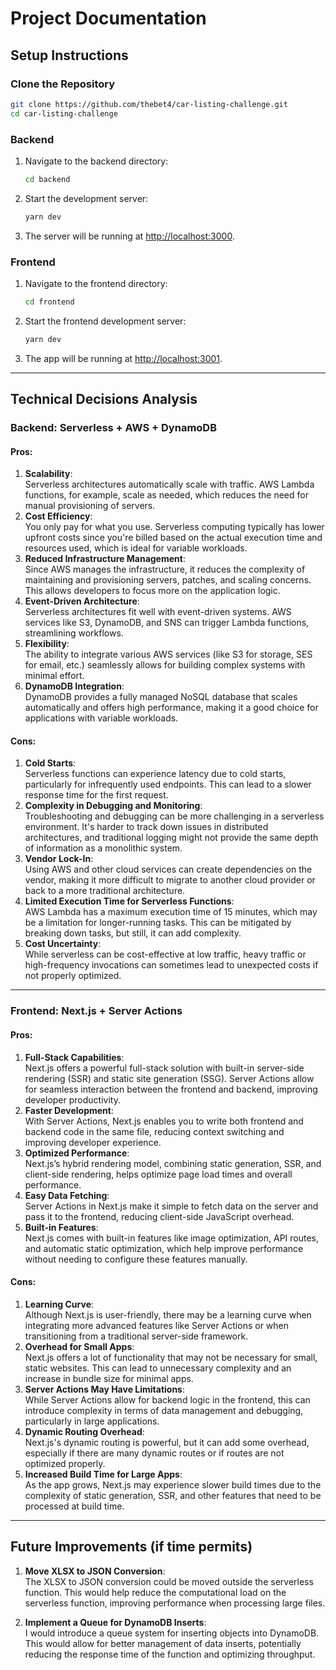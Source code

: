 # Project Documentation

## **Setup Instructions**

### **Clone the Repository**
```bash
git clone https://github.com/thebet4/car-listing-challenge.git
cd car-listing-challenge
```

### **Backend**

1. Navigate to the backend directory:
   ```bash
   cd backend
   ```
2. Start the development server:
   ```bash
   yarn dev
   ```
3. The server will be running at [http://localhost:3000](http://localhost:3000).

### **Frontend**

1. Navigate to the frontend directory:
   ```bash
   cd frontend
   ```
2. Start the frontend development server:
   ```bash
   yarn dev
   ```
3. The app will be running at [http://localhost:3001](http://localhost:3001).

---

## **Technical Decisions Analysis**

### **Backend: Serverless + AWS + DynamoDB**

#### **Pros:**

1. **Scalability**:  
   Serverless architectures automatically scale with traffic. AWS Lambda functions, for example, scale as needed, which reduces the need for manual provisioning of servers.
2. **Cost Efficiency**:  
   You only pay for what you use. Serverless computing typically has lower upfront costs since you're billed based on the actual execution time and resources used, which is ideal for variable workloads.
3. **Reduced Infrastructure Management**:  
   Since AWS manages the infrastructure, it reduces the complexity of maintaining and provisioning servers, patches, and scaling concerns. This allows developers to focus more on the application logic.
4. **Event-Driven Architecture**:  
   Serverless architectures fit well with event-driven systems. AWS services like S3, DynamoDB, and SNS can trigger Lambda functions, streamlining workflows.
5. **Flexibility**:  
   The ability to integrate various AWS services (like S3 for storage, SES for email, etc.) seamlessly allows for building complex systems with minimal effort.
6. **DynamoDB Integration**:  
   DynamoDB provides a fully managed NoSQL database that scales automatically and offers high performance, making it a good choice for applications with variable workloads.

#### **Cons:**

1. **Cold Starts**:  
   Serverless functions can experience latency due to cold starts, particularly for infrequently used endpoints. This can lead to a slower response time for the first request.
2. **Complexity in Debugging and Monitoring**:  
   Troubleshooting and debugging can be more challenging in a serverless environment. It's harder to track down issues in distributed architectures, and traditional logging might not provide the same depth of information as a monolithic system.
3. **Vendor Lock-In**:  
   Using AWS and other cloud services can create dependencies on the vendor, making it more difficult to migrate to another cloud provider or back to a more traditional architecture.
4. **Limited Execution Time for Serverless Functions**:  
   AWS Lambda has a maximum execution time of 15 minutes, which may be a limitation for longer-running tasks. This can be mitigated by breaking down tasks, but still, it can add complexity.
5. **Cost Uncertainty**:  
   While serverless can be cost-effective at low traffic, heavy traffic or high-frequency invocations can sometimes lead to unexpected costs if not properly optimized.

---

### **Frontend: Next.js + Server Actions**

#### **Pros:**

1. **Full-Stack Capabilities**:  
   Next.js offers a powerful full-stack solution with built-in server-side rendering (SSR) and static site generation (SSG). Server Actions allow for seamless interaction between the frontend and backend, improving developer productivity.
2. **Faster Development**:  
   With Server Actions, Next.js enables you to write both frontend and backend code in the same file, reducing context switching and improving developer experience.
3. **Optimized Performance**:  
   Next.js’s hybrid rendering model, combining static generation, SSR, and client-side rendering, helps optimize page load times and overall performance.
4. **Easy Data Fetching**:  
   Server Actions in Next.js make it simple to fetch data on the server and pass it to the frontend, reducing client-side JavaScript overhead.
5. **Built-in Features**:  
   Next.js comes with built-in features like image optimization, API routes, and automatic static optimization, which help improve performance without needing to configure these features manually.

#### **Cons:**

1. **Learning Curve**:  
   Although Next.js is user-friendly, there may be a learning curve when integrating more advanced features like Server Actions or when transitioning from a traditional server-side framework.
2. **Overhead for Small Apps**:  
   Next.js offers a lot of functionality that may not be necessary for small, static websites. This can lead to unnecessary complexity and an increase in bundle size for minimal apps.
3. **Server Actions May Have Limitations**:  
   While Server Actions allow for backend logic in the frontend, this can introduce complexity in terms of data management and debugging, particularly in large applications.
4. **Dynamic Routing Overhead**:  
   Next.js's dynamic routing is powerful, but it can add some overhead, especially if there are many dynamic routes or if routes are not optimized properly.
5. **Increased Build Time for Large Apps**:  
   As the app grows, Next.js may experience slower build times due to the complexity of static generation, SSR, and other features that need to be processed at build time.

---

## **Future Improvements** (if time permits)

1. **Move XLSX to JSON Conversion**:  
   The XLSX to JSON conversion could be moved outside the serverless function. This would help reduce the computational load on the serverless function, improving performance when processing large files.

2. **Implement a Queue for DynamoDB Inserts**:  
   I would introduce a queue system for inserting objects into DynamoDB. This would allow for better management of data inserts, potentially reducing the response time of the function and optimizing throughput.
